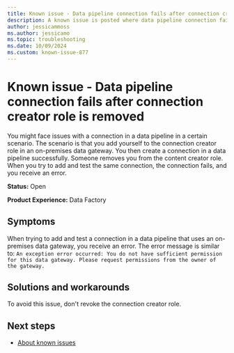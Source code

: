 ```yaml
---
title: Known issue - Data pipeline connection fails after connection creator role is removed
description: A known issue is posted where data pipeline connection fails after connection creator role is removed.
author: jessicammoss
ms.author: jessicamo
ms.topic: troubleshooting  
ms.date: 10/09/2024
ms.custom: known-issue-877
---
```


# Known issue - Data pipeline connection fails after connection creator role is removed

You might face issues with a connection in a data pipeline in a certain scenario. The scenario is that you add yourself to the connection creator role in an on-premises data gateway. You then create a connection in a data pipeline successfully. Someone removes you from the content creator role. When you try to add and test the same connection, the connection fails, and you receive an error.

**Status:** Open

**Product Experience:** Data Factory

## Symptoms

When trying to add and test a connection in a data pipeline that uses an on-premises data gateway, you receive an error. The error message is similar to: `An exception error occurred: You do not have sufficient permission for this data gateway. Please request permissions from the owner of the gateway.`

## Solutions and workarounds

To avoid this issue, don't revoke the connection creator role.

## Next steps

- [About known issues](https://support.fabric.microsoft.com/known-issues)
